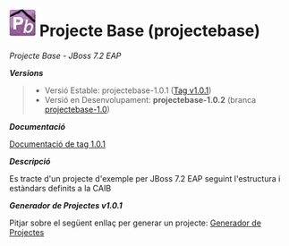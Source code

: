 # ![Logo](https://github.com/GovernIB/maven/raw/binaris/projectebase/icon.png) Projecte Base (projectebase)
*Projecte Base - JBoss 7.2 EAP*


***Versions***

> - Versió Estable: projectebase-1.0.1 ([Tag v1.0.1](https://github.com/GovernIB/projectebase/tree/projectebase-1.0.1))<br/>
> - Versió en Desenvolupament: __projectebase-1.0.2__ (branca [projectebase-1.0](../../tree/projectebase-1.0))


***Documentació***

[Documentació de tag 1.0.1](../../tree/projectebase-1.0.1-prerelease/README.md#documentaci%C3%B3)


***Descripció***

Es tracte d'un projecte d'exemple per JBoss 7.2 EAP seguint l'estructura i estàndars definits a la CAIB

***Generador de Projectes v1.0.1***

Pitjar sobre el següent enllaç per generar un projecte: [Generador de Projectes](http://htmlpreview.github.io/?https://github.com/GovernIB/projectebase/blob/projectebase-1.0.1/generadordecomanda.html)


